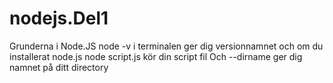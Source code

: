 # nodejs.Del1
Grunderna i Node.JS
node -v i terminalen ger dig versionnamnet och om du installerat node.js
node script.js kör din script fil 
Och --dirname ger dig namnet på ditt directory
